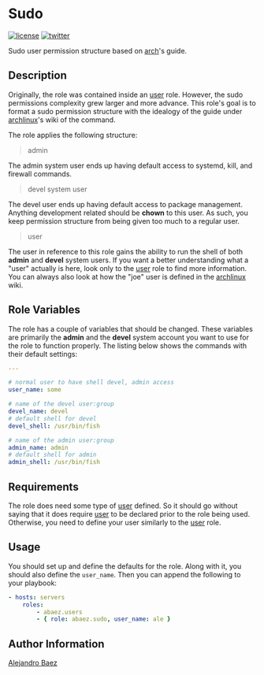 Sudo
=========
[![license][2i]][2p]
[![twitter][3i]][3p]

Sudo user permission structure based on [arch][4]'s guide.

Description
-----------

Originally, the role was contained inside an [user] role. However, the sudo permissions complexity grew larger and more advance. This role's goal is to format a sudo permission structure with the idealogy of the guide under [archlinux][4]'s wiki of the command.

The role applies the following structure:

> admin

The admin system user ends up having default access to systemd, kill, and firewall commands.

> devel system user

The devel user ends up having default access to package management. Anything development related should be **chown** to this user. As such, you keep permission structure from being given too much to a regular user.

> user

The user in reference to this role gains the ability to run the shell of both **admin** and **devel** system users. If you want a better understanding what a "user" actually is here, look only to the [user] role to find more information. You can always also look at how the "joe" user is defined in the [archlinux][4] wiki.

Role Variables
--------------

The role has a couple of variables that should be changed. These variables are primarily the **admin** and the **devel** system account you want to use for the role to function properly. The listing below shows the commands with their default settings:

``` yaml
---

# normal user to have shell devel, admin access
user_name: some

# name of the devel user:group
devel_name: devel
# default shell for devel
devel_shell: /usr/bin/fish

# name of the admin user:group
admin_name: admin
# default shell for admin
admin_shell: /usr/bin/fish
```


Requirements
------------

The role does need some type of [user] defined. So it should go without saying that it does require [user] to be declared prior to the role being used. Otherwise, you need to define your user similarly to the [user] role.

Usage
-----

You should set up and define the defaults for the role. Along with it, you should also define the `user_name`. Then you can append the following to your playbook:

``` yaml
- hosts: servers
    roles:
        - abaez.users
        - { role: abaez.sudo, user_name: ale }

```

Author Information
------------------

[Alejandro Baez][1]

[1]: https://keybase.io/baez
[2i]: https://img.shields.io/badge/license-BSD_2-green.svg
[2p]: ./LICENSE
[3i]: https://img.shields.io/badge/twitter-a_baez-blue.svg
[3p]: https://twitter.com/a_baez
[4]: https://wiki.archlinux.org/index.php/Sudo#Sudoers_default_file_permissions


[user]: https://bitbucket.org/a_baez/ansible-role-users

